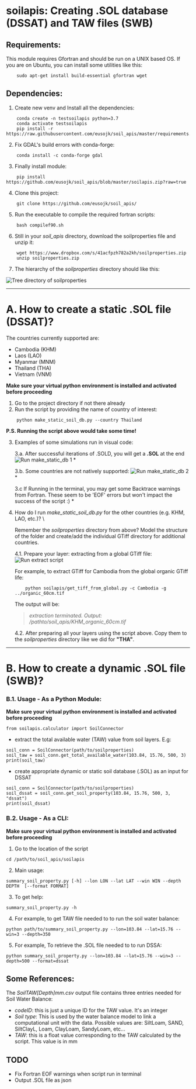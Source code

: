 soilapis: Creating .SOL database (DSSAT) and TAW files (SWB)
========


Requirements:
---
This module requires Gfortran and should be run on a UNIX based OS.
If you are on Ubuntu, you can install some utilities like this:
```
    sudo apt-get install build-essential gfortran wget
```



Dependencies:
---
1. Create new venv and Install all the dependencies:
```
    conda create -n testsoilapis python=3.7
    conda activate testsoilapis
    pip install -r https://raw.githubusercontent.com/eusojk/soil_apis/master/requirements.txt
```
2. Fix GDAL's build errors with conda-forge:
```
    conda install -c conda-forge gdal
```
3. Finally install module:
```
    pip install https://github.com/eusojk/soil_apis/blob/master/soilapis.zip?raw=true
```
4. Clone this project:
```
    git clone https://github.com/eusojk/soil_apis/
```
5. Run the executable to compile the required fortran scripts:
```
    bash compilef90.sh 
```
6. Still in your *soil_apis* directory, download the soilproperties file and unzip it:
```
    wget https://www.dropbox.com/s/41acfpzh782a2kh/soilproperties.zip
    unzip soilproperties.zip
```
7. The hierarchy of the *soilproperties* directory should like this:

![Tree directory of soilproperties](images/tree_soilp.PNG)


---
A. How to create a static .SOL file (DSSAT)?
===

The countries currently supported are: 
* Cambodia (KHM)
* Laos (LAO)
* Myanmar (MNM)
* Thailand (THA)
* Vietnam (VNM)

**Make sure your virtual python environment is installed and activated before proceeding**

1. Go to the project directory if not there already
2. Run the script by providing the name of country of interest:
```
    python make_static_soil_db.py --country Thailand
```
**P.S. Running the script above would take some time!**

3. Examples of some simulations run in visual code:
    
    3.a. After successful iterations of .SOLD, you will get a **.SOL** at the end
        ![Run make_static_db 1](images/run_script_vs1.png)
        *

    3.b. Some countries are not natively supported:
        ![Run make_static_db 2](images/run_script_france_vs.PNG)
        *

    3.c If Running in the terminal, you may get some Backtrace warnings from Fortran. 
    These seem to be 'EOF' errors but won't impact the success of the script :) 
    * 
4. How do I run *make_static_soil_db.py* for the other countries (e.g. KHM, LAO, etc.)? \
    
    Remember the *soilproperties* directory from above? Model the structure of the folder and create/add the individual GTiff directory for additional countries.
    

    4.1. Prepare your layer: extracting from a global GTiff file:
    ![Run extract script](images/extract_code.PNG)

    For example, to extract GTiff for Cambodia from the global organic GTiff life:
    ```
        python soilapis/get_tiff_from_global.py -c Cambodia -g ../organic_60cm.tif
    ```
    The output will be:
    >
    > _extraction terminated. Output: /pathto/soil_apis/KHM_organic_60cm.tif_
    >


    4.2. After preparing all your layers using the script above. Copy them to the *soilproperties* directory like we did for **"THA"**. 


---
B. How to create a dynamic .SOL file (SWB)?
===

### B.1. Usage - As a Python Module:
<!-- --- -->

**Make sure your virtual python environment is installed and activated before proceeding**

```
from soilapis.calculator import SoilConnector
```
- extract the total available water (TAW) value from soil layers. E.g:
```
soil_conn = SoilConnector(path/to/soilproperties)
soil_taw = soil_conn.get_total_available_water(103.84, 15.76, 500, 3)
print(soil_taw)
```
- create appropriate dynamic or static soil database (.SOL) as an input for DSSAT 
```
soil_conn = SoilConnector(path/to/soilproperties)
soil_dssat = soil_conn.get_soil_property(103.84, 15.76, 500, 3, "dssat")
print(soil_dssat)
```


### B.2. Usage - As a CLI:
<!-- --- -->

**Make sure your virtual python environment is installed and activated before proceeding**

1. Go to the location of the script

```
cd /path/to/soil_apis/soilapis
```

2. Main usage:
```
summary_soil_property.py [-h] --lon LON --lat LAT --win WIN --depth DEPTH  [--format FORMAT]
```

3. To get help:

```
summary_soil_property.py -h
```

4. For example, to get TAW file needed to to run the soil water balance:
```
python path/to/summary_soil_property.py --lon=103.84 --lat=15.76 --win=3 --depth=350
```

5. For example, To retrieve the .SOL file needed to to run DSSA:
```
python summary_soil_property.py --lon=103.84 --lat=15.76 --win=3 --depth=500 --format=dssat
```


Some References:
---

The _SoilTAW[Depth]mm.csv_ output file contains three entries needed for Soil Water Balance:
* _codeID_: this is just a unique ID for the TAW value. It's an integer
* _Soil type_: This is used by the water balance model to link a computational unit with the data. Possible values are: SiltLoam, SAND, SiltClayL, Loam, ClayLoam, SandyLoam, etc...
* _TAW_: this is a float value corresponding to the TAW calculated by the script. This value is in mm


TODO
---
- Fix Fortran EOF warnings when script run in terminal
- Output .SOL file as json
